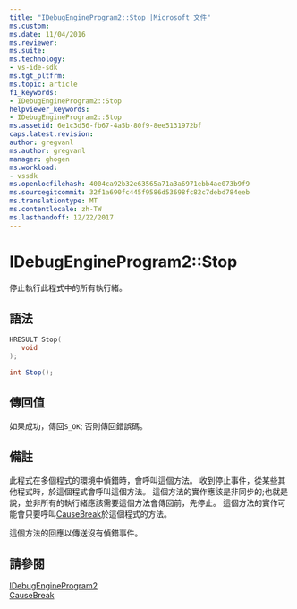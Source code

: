 ```yaml
---
title: "IDebugEngineProgram2::Stop |Microsoft 文件"
ms.custom: 
ms.date: 11/04/2016
ms.reviewer: 
ms.suite: 
ms.technology:
- vs-ide-sdk
ms.tgt_pltfrm: 
ms.topic: article
f1_keywords:
- IDebugEngineProgram2::Stop
helpviewer_keywords:
- IDebugEngineProgram2::Stop
ms.assetid: 6e1c3d56-fb67-4a5b-80f9-8ee5131972bf
caps.latest.revision: 
author: gregvanl
ms.author: gregvanl
manager: ghogen
ms.workload:
- vssdk
ms.openlocfilehash: 4004ca92b32e63565a71a3a6971ebb4ae073b9f9
ms.sourcegitcommit: 32f1a690fc445f9586d53698fc82c7debd784eeb
ms.translationtype: MT
ms.contentlocale: zh-TW
ms.lasthandoff: 12/22/2017
---
```

# <a name="idebugengineprogram2stop"></a>IDebugEngineProgram2::Stop
停止執行此程式中的所有執行緒。  
  
## <a name="syntax"></a>語法  
  
```cpp  
HRESULT Stop(   
   void   
);  
```  
  
```csharp  
int Stop();  
```  
  
## <a name="return-value"></a>傳回值  
 如果成功，傳回`S_OK`; 否則傳回錯誤碼。  
  
## <a name="remarks"></a>備註  
 此程式在多個程式的環境中偵錯時，會呼叫這個方法。 收到停止事件，從某些其他程式時，於這個程式會呼叫這個方法。 這個方法的實作應該是非同步的;也就是說，並非所有的執行緒應該需要這個方法會傳回前，先停止。 這個方法的實作可能會只要呼叫[CauseBreak](../../../extensibility/debugger/reference/idebugprogram2-causebreak.md)於這個程式的方法。  
  
 這個方法的回應以傳送沒有偵錯事件。  
  
## <a name="see-also"></a>請參閱  
 [IDebugEngineProgram2](../../../extensibility/debugger/reference/idebugengineprogram2.md)   
 [CauseBreak](../../../extensibility/debugger/reference/idebugprogram2-causebreak.md)